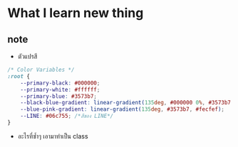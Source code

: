 # What I learn new thing
## note
* ตัวแปรสี
```css
/* Color Variables */
:root {
    --primary-black: #000000;
    --primary-white: #ffffff;
    --primary-blue: #3573b7;
    --black-blue-gradient: linear-gradient(135deg, #000000 0%, #3573b7 100%);
    --blue-pink-gradient: linear-gradient(135deg, #3573b7, #fecfef);
    --LINE: #06c755; /*สีของ LINE*/
}
```
* อะไรที่ซ้ำๆ เอามาทำเป็น class
